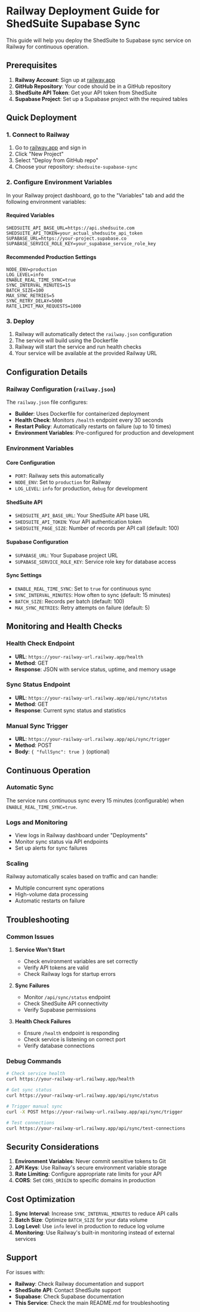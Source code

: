 # Railway Deployment Guide for ShedSuite Supabase Sync

This guide will help you deploy the ShedSuite to Supabase sync service on Railway for continuous operation.

## Prerequisites

1. **Railway Account**: Sign up at [railway.app](https://railway.app)
2. **GitHub Repository**: Your code should be in a GitHub repository
3. **ShedSuite API Token**: Get your API token from ShedSuite
4. **Supabase Project**: Set up a Supabase project with the required tables

## Quick Deployment

### 1. Connect to Railway

1. Go to [railway.app](https://railway.app) and sign in
2. Click "New Project"
3. Select "Deploy from GitHub repo"
4. Choose your repository: `shedsuite-supabase-sync`

### 2. Configure Environment Variables

In your Railway project dashboard, go to the "Variables" tab and add the following environment variables:

#### Required Variables
```
SHEDSUITE_API_BASE_URL=https://api.shedsuite.com
SHEDSUITE_API_TOKEN=your_actual_shedsuite_api_token
SUPABASE_URL=https://your-project.supabase.co
SUPABASE_SERVICE_ROLE_KEY=your_supabase_service_role_key
```

#### Recommended Production Settings
```
NODE_ENV=production
LOG_LEVEL=info
ENABLE_REAL_TIME_SYNC=true
SYNC_INTERVAL_MINUTES=15
BATCH_SIZE=100
MAX_SYNC_RETRIES=5
SYNC_RETRY_DELAY=5000
RATE_LIMIT_MAX_REQUESTS=1000
```

### 3. Deploy

1. Railway will automatically detect the `railway.json` configuration
2. The service will build using the Dockerfile
3. Railway will start the service and run health checks
4. Your service will be available at the provided Railway URL

## Configuration Details

### Railway Configuration (`railway.json`)

The `railway.json` file configures:
- **Builder**: Uses Dockerfile for containerized deployment
- **Health Check**: Monitors `/health` endpoint every 30 seconds
- **Restart Policy**: Automatically restarts on failure (up to 10 times)
- **Environment Variables**: Pre-configured for production and development

### Environment Variables

#### Core Configuration
- `PORT`: Railway sets this automatically
- `NODE_ENV`: Set to `production` for Railway
- `LOG_LEVEL`: `info` for production, `debug` for development

#### ShedSuite API
- `SHEDSUITE_API_BASE_URL`: Your ShedSuite API base URL
- `SHEDSUITE_API_TOKEN`: Your API authentication token
- `SHEDSUITE_PAGE_SIZE`: Number of records per API call (default: 100)

#### Supabase Configuration
- `SUPABASE_URL`: Your Supabase project URL
- `SUPABASE_SERVICE_ROLE_KEY`: Service role key for database access

#### Sync Settings
- `ENABLE_REAL_TIME_SYNC`: Set to `true` for continuous sync
- `SYNC_INTERVAL_MINUTES`: How often to sync (default: 15 minutes)
- `BATCH_SIZE`: Records per batch (default: 100)
- `MAX_SYNC_RETRIES`: Retry attempts on failure (default: 5)

## Monitoring and Health Checks

### Health Check Endpoint
- **URL**: `https://your-railway-url.railway.app/health`
- **Method**: GET
- **Response**: JSON with service status, uptime, and memory usage

### Sync Status Endpoint
- **URL**: `https://your-railway-url.railway.app/api/sync/status`
- **Method**: GET
- **Response**: Current sync status and statistics

### Manual Sync Trigger
- **URL**: `https://your-railway-url.railway.app/api/sync/trigger`
- **Method**: POST
- **Body**: `{ "fullSync": true }` (optional)

## Continuous Operation

### Automatic Sync
The service runs continuous sync every 15 minutes (configurable) when `ENABLE_REAL_TIME_SYNC=true`.

### Logs and Monitoring
- View logs in Railway dashboard under "Deployments"
- Monitor sync status via API endpoints
- Set up alerts for sync failures

### Scaling
Railway automatically scales based on traffic and can handle:
- Multiple concurrent sync operations
- High-volume data processing
- Automatic restarts on failure

## Troubleshooting

### Common Issues

1. **Service Won't Start**
   - Check environment variables are set correctly
   - Verify API tokens are valid
   - Check Railway logs for startup errors

2. **Sync Failures**
   - Monitor `/api/sync/status` endpoint
   - Check ShedSuite API connectivity
   - Verify Supabase permissions

3. **Health Check Failures**
   - Ensure `/health` endpoint is responding
   - Check service is listening on correct port
   - Verify database connections

### Debug Commands

```bash
# Check service health
curl https://your-railway-url.railway.app/health

# Get sync status
curl https://your-railway-url.railway.app/api/sync/status

# Trigger manual sync
curl -X POST https://your-railway-url.railway.app/api/sync/trigger

# Test connections
curl https://your-railway-url.railway.app/api/sync/test-connections
```

## Security Considerations

1. **Environment Variables**: Never commit sensitive tokens to Git
2. **API Keys**: Use Railway's secure environment variable storage
3. **Rate Limiting**: Configure appropriate rate limits for your API
4. **CORS**: Set `CORS_ORIGIN` to specific domains in production

## Cost Optimization

1. **Sync Interval**: Increase `SYNC_INTERVAL_MINUTES` to reduce API calls
2. **Batch Size**: Optimize `BATCH_SIZE` for your data volume
3. **Log Level**: Use `info` level in production to reduce log volume
4. **Monitoring**: Use Railway's built-in monitoring instead of external services

## Support

For issues with:
- **Railway**: Check Railway documentation and support
- **ShedSuite API**: Contact ShedSuite support
- **Supabase**: Check Supabase documentation
- **This Service**: Check the main README.md for troubleshooting 
